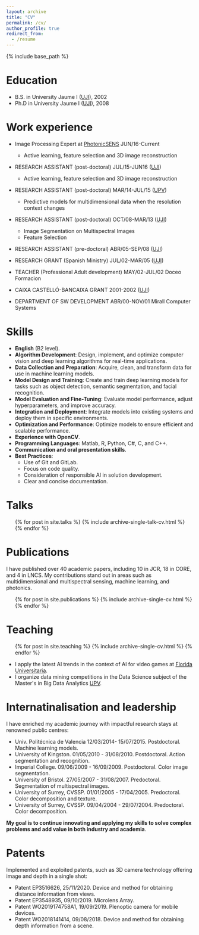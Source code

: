 ```yaml
---
layout: archive
title: "CV"
permalink: /cv/
author_profile: true
redirect_from:
  - /resume
---
```


{% include base_path %}

Education
======
* B.S. in University Jaume I ([UJI](www.uji.es)), 2002
* Ph.D in University Jaume I ([UJI](www.uji.es)), 2008

Work experience
======
* Image Processing Expert at [PhotonicSENS](https://photonicsens.com/)	JUN/16-Current
  * Active learning, feature selection and 3D image reconstruction

* RESEARCH ASSISTANT (post-doctoral)	JUL/15-JUN16 ([UJI](www.uji.es))
  * Active learning, feature selection and 3D image reconstruction

* RESEARCH ASSISTANT (post-doctoral)	MAR/14-JUL/15	([UPV](www.upv.es))
  * Predictive models for multidimensional data when the resolution context changes

* RESEARCH ASSISTANT (post-doctoral)	OCT/08-MAR/13	([UJI](www.uji.es))
  * Image Segmentation on Multispectral Images
  * Feature Selection

* RESEARCH ASSISTANT (pre-doctoral)	ABR/05-SEP/08	([UJI](www.uji.es))

* RESEARCH GRANT (Spanish Ministry)	JUL/02-MAR/05	([UJI](www.uji.es))

* TEACHER (Professional Adult development)	MAY/02-JUL/02	Doceo Formacion

* CAIXA CASTELLÓ-BANCAIXA GRANT	2001-2002	([UJI](www.uji.es))

* DEPARTMENT OF SW DEVELOPMENT	ABR/00-NOV/01	Mirall Computer Systems

  
Skills
======
- **English** (B2 level).
- **Algorithm Development**: Design, implement, and optimize computer vision and deep learning algorithms for real-time applications.
- **Data Collection and Preparation**: Acquire, clean, and transform data for use in machine learning models.
- **Model Design and Training**: Create and train deep learning models for tasks such as object detection, semantic segmentation, and facial recognition.
- **Model Evaluation and Fine-Tuning**: Evaluate model performance, adjust hyperparameters, and improve accuracy.
- **Integration and Deployment**: Integrate models into existing systems and deploy them in specific environments.
- **Optimization and Performance**: Optimize models to ensure efficient and scalable performance.
- **Experience with OpenCV**.
- **Programming Languages**: Matlab, R, Python, C#, C, and C++.
- **Communication and oral presentation skills**.
- **Best Practices**:
  - Use of Git and GitLab.
  - Focus on code quality.
  - Consideration of responsible AI in solution development.
  - Clear and concise documentation.


Talks
======
  <ul>{% for post in site.talks %}
    {% include archive-single-talk-cv.html %}
  {% endfor %}</ul>

Publications
======
I have published over 40 academic papers, including 10 in JCR, 18 in CORE, and 4 in LNCS. My contributions stand out in areas such as multidimensional and multispectral sensing, machine learning, and photonics.

  <ul>{% for post in site.publications %}
    {% include archive-single-cv.html %}
  {% endfor %}</ul>


Teaching
======
  <ul>{% for post in site.teaching %}
    {% include archive-single-cv.html %}
  {% endfor %}</ul>

- I apply the latest AI trends in the context of AI for video games at [Florida Universitaria](https://www.floridauniversitaria.es/).
- I organize data mining competitions in the Data Science subject of the Master's in Big Data Analytics [UPV](https://www.upv.es/).

Internatinalisation and leadership
======
I have enriched my academic journey with impactful research stays at renowned public centres: 
- Univ. Politécnica de Valencia 12/03/2014- 15/07/2015. Postdoctoral. Machine learning models.
- University of Kingston. 01/05/2010 - 31/08/2010. Postdoctoral. Action segmentation and recognition.
- Imperial College. 09/06/2009 - 16/09/2009. Postdoctoral. Color image segmentation.
- University of Bristol. 27/05/2007 - 31/08/2007. Predoctoral. Segmentation of multispectral images.
- University of Surrey, CVSSP. 01/01/2005 - 17/04/2005. Predoctoral. Color decomposition and texture. 
- University of Surrey, CVSSP. 09/04/2004 - 29/07/2004. Predoctoral. Color decomposition.

**My goal is to continue innovating and applying my skills to solve complex problems and add value in both industry and academia**.

Patents
======
Implemented and exploited patents, such as 3D camera technology offering image and depth in a single shot:
- Patent EP3516626, 25/11/2020. Device and method for obtaining distance information from views.
- Patent EP3548935, 09/10/2019. Microlens Array.
- Patent WO2019174758A1, 19/09/2019. Plenoptic camera for mobile devices.
- Patent WO2018141414, 09/08/2018. Device and method for obtaining depth information from a scene.

